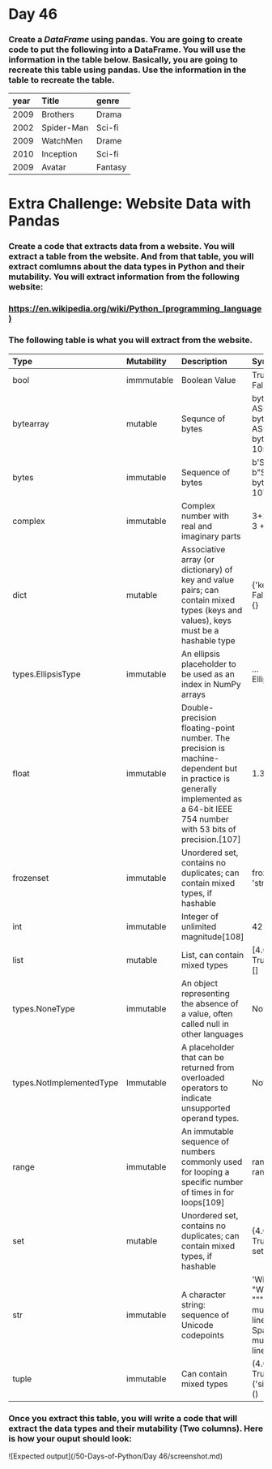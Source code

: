 # Day 46

### Create a _DataFrame_ using pandas. You are going to create code to put the following into a DataFrame. You will use the information in the table below. Basically, you are going to recreate this table using pandas. Use the information in the table to recreate the table.
|year          |Title        |genre         |
| :---         | :---        | :---         |
|2009          |Brothers     |Drama         |
|2002          |Spider-Man   |Sci-fi        |
|2009          |WatchMen     |Drame         |
|2010          |Inception    |Sci-fi        |
|2009          |Avatar       |Fantasy       |
# Extra Challenge: Website Data with Pandas

### Create a code that extracts data from a website. You will extract a table from the website. And from that table, you will extract comlumns about the data types in Python and their mutability. You will extract information from the following website:
### https://en.wikipedia.org/wiki/Python_(programming_language)
### The following table is what you will extract from the website.
|Type                     | Mutability |   Description                                                                          |Syntax examples           |
| :---                    | :---       | :---                                                                                   | :---                      
|bool                     |immmutable  |Boolean Value |True <br> False |
|bytearray                |mutable     |Sequnce of bytes | bytearray(b'Some ASCII') <br> bytearray(b"Some ASCII") <br> bytearray([119, 105, 107, 105]) |
|bytes                    |immutable   |Sequence of bytes |b'Some ASCII'<br> b"Some ASCII" <br> bytes([119, 105, 107, 105]) |
|complex                  |immutable   |Complex number with real and imaginary parts |3+2.7j <br> 3 + 2.7j |
|dict                     |mutable     |Associative array (or dictionary) of key and value pairs; can contain mixed types (keys and values), keys must be a hashable type |{'key1': 1.0, 3: False} <br> {} |
|types.EllipsisType       |immutable   |An ellipsis placeholder to be used as an index in NumPy arrays |... <br> Ellipsis |
|float                    |immutable   |Double-precision floating-point number. The precision is machine-dependent but in practice is generally implemented as a 64-bit IEEE 754 number with 53 bits of precision.[107] | 1.33333 |
|frozenset                |immutable   |Unordered set, contains no duplicates; can contain mixed types, if hashable |frozenset([4.0, 'string', True]) |
|int                      |immutable   |Integer of unlimited magnitude[108] |42|
|list                     |mutable     |List, can contain mixed types |[4.0, 'string', True] <br> []
|types.NoneType           |immutable   |An object representing the absence of a value, often called null in other languages |None |
|types.NotImplementedType |Immutable   |A placeholder that can be returned from overloaded operators to indicate unsupported operand types. |NotImplemented |
|range                    |immutable   |An immutable sequence of numbers commonly used for looping a specific number of times in for loops[109] |range(-1, 10) <br> range(10, -5, -2) |
|set                      |mutable     |Unordered set, contains no duplicates; can contain mixed types, if hashable |{4.0, 'string', True} <br> set() |
|str                      |immutable   |A character string: sequence of Unicode codepoints |'Wikipedia' <br> "Wikipedia" <br> """Spanning <br> multiple <br> lines""" <br> Spanning <br> multiple <br> lines |
|tuple                    |immutable   |Can contain mixed types |(4.0, 'string', True) <br> ('single element',) <br> () |

### Once you extract this table, you will write a code that will extract the data types and their mutability (Two columns). Here is how your ouput should look:
![Expected output](/50-Days-of-Python/Day 46/screenshot.md)
